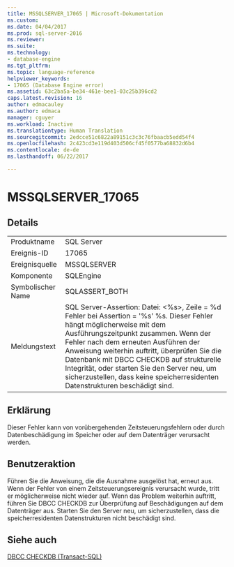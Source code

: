 ```yaml
---
title: MSSQLSERVER_17065 | Microsoft-Dokumentation
ms.custom: 
ms.date: 04/04/2017
ms.prod: sql-server-2016
ms.reviewer: 
ms.suite: 
ms.technology:
- database-engine
ms.tgt_pltfrm: 
ms.topic: language-reference
helpviewer_keywords:
- 17065 (Database Engine error)
ms.assetid: 63c2ba5a-be34-461e-bee1-03c25b396cd2
caps.latest.revision: 16
author: edmacauley
ms.author: edmaca
manager: cguyer
ms.workload: Inactive
ms.translationtype: Human Translation
ms.sourcegitcommit: 2edcce51c6822a89151c3c3c76fbaacb5edd54f4
ms.openlocfilehash: 2c423cd3e119d403d506cf45f0577ba68832d6b4
ms.contentlocale: de-de
ms.lasthandoff: 06/22/2017

---
```

# <a name="mssqlserver17065"></a>MSSQLSERVER_17065
  
## <a name="details"></a>Details  
  
|||  
|-|-|  
|Produktname|SQL Server|  
|Ereignis-ID|17065|  
|Ereignisquelle|MSSQLSERVER|  
|Komponente|SQLEngine|  
|Symbolischer Name|SQLASSERT_BOTH|  
|Meldungstext|SQL Server-Assertion: Datei: \<%s>, Zeile = %d Fehler bei Assertion = '%s' %s. Dieser Fehler hängt möglicherweise mit dem Ausführungszeitpunkt zusammen. Wenn der Fehler nach dem erneuten Ausführen der Anweisung weiterhin auftritt, überprüfen Sie die Datenbank mit DBCC CHECKDB auf strukturelle Integrität, oder starten Sie den Server neu, um sicherzustellen, dass keine speicherresidenten Datenstrukturen beschädigt sind.|  
  
## <a name="explanation"></a>Erklärung  
Dieser Fehler kann von vorübergehenden Zeitsteuerungsfehlern oder durch Datenbeschädigung im Speicher oder auf dem Datenträger verursacht werden.  
  
## <a name="user-action"></a>Benutzeraktion  
Führen Sie die Anweisung, die die Ausnahme ausgelöst hat, erneut aus. Wenn der Fehler von einem Zeitsteuerungsereignis verursacht wurde, tritt er möglicherweise nicht wieder auf. Wenn das Problem weiterhin auftritt, führen Sie DBCC CHECKDB zur Überprüfung auf Beschädigungen auf dem Datenträger aus. Starten Sie den Server neu, um sicherzustellen, dass die speicherresidenten Datenstrukturen nicht beschädigt sind.  
  
## <a name="see-also"></a>Siehe auch  
[DBCC CHECKDB &#40;Transact-SQL&#41;](~/t-sql/database-console-commands/dbcc-checkdb-transact-sql.md)  
  

